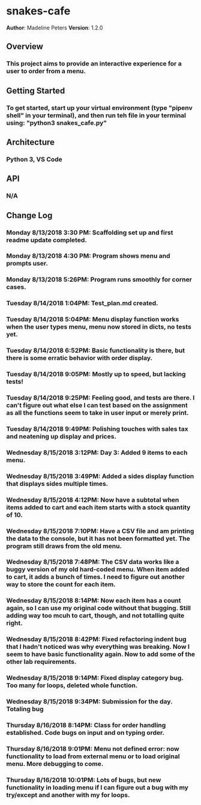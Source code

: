 # snakes-cafe

**Author**: Madeline Peters
**Version**: 1.2.0

## Overview
### This project aims to provide an interactive experience for a user to order from a menu.

## Getting Started
### To get started, start up your virtual environment (type "pipenv shell" in your terminal), and then run teh file in your terminal using: "python3 snakes_cafe.py"

## Architecture
### Python 3, VS Code

## API
### N/A

## Change Log
### Monday 8/13/2018 3:30 PM: Scaffolding set up and first readme update completed.
### Monday 8/13/2018 4:30 PM: Program shows menu and prompts user.
### Monday 8/13/2018 5:26PM: Program runs smoothly for corner cases.
### Tuesday 8/14/2018 1:04PM: Test_plan.md created.
### Tuesday 8/14/2018 5:04PM: Menu display function works when the user types menu, menu now stored in dicts, no tests yet.
### Tuesday 8/14/2018 6:52PM: Basic functionality is there, but there is some erratic behavior with order display.
### Tuesday 8/14/2018 9:05PM: Mostly up to speed, but lacking tests!
### Tuesday 8/14/2018 9:25PM: Feeling good, and tests are there. I can't figure out what else I can test based on the assignment as all the functions seem to take in user input or merely print.
### Tuesday 8/14/2018 9:49PM: Polishing touches with sales tax and neatening up display and prices.
### Wednesday 8/15/2018 3:12PM: Day 3: Added 9 items to each menu.
### Wednesday 8/15/2018 3:49PM: Added a sides display function that displays sides multiple times.
### Wednesday 8/15/2018 4:12PM: Now have a subtotal when items added to cart and each item starts with a stock quantity of 10.
### Wednesday 8/15/2018 7:10PM: Have a CSV file and am printing the data to the console, but it has not been formatted yet. The program still draws from the old menu.
### Wednesday 8/15/2018 7:48PM: The CSV data works like a buggy version of my old hard-coded menu. When item added to cart, it adds a bunch of times. I need to figure out another way to store the count for each item.
### Wednesday 8/15/2018 8:14PM: Now each item has a count again, so I can use my original code without that bugging. Still adding way too mcuh to cart, though, and not totalling quite right.
### Wednesday 8/15/2018 8:42PM: Fixed refactoring indent bug that I hadn't noticed was why everything was breaking. Now I seem to have basic functionality again. Now to add some of the other lab requirements.
### Wednesday 8/15/2018 9:14PM: Fixed display category bug. Too many for loops, deleted whole function.
### Wednesday 8/15/2018 9:34PM: Submission for the day. Totaling bug
### Thursday 8/16/2018 8:14PM: Class for order handling established. Code bugs on input and on typing order.
### Thursday 8/16/2018 9:01PM: Menu not defined error: now functionality to load from external menu or to load original menu. More debugging to come.
### Thursday 8/16/2018 10:01PM: Lots of bugs, but new functionality in loading menu if I can figure out a bug with my try/except and another with my for loops.

